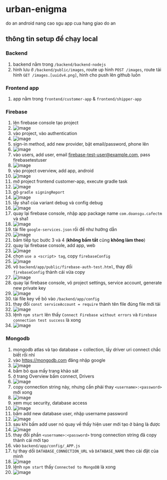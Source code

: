 # urban-enigma
do an android nang cao sgu app cua hang giao do an

## thông tin setup để chạy local

### Backend
1. backend nằm trong `/backend/backend-nodejs`
2. hình lưu ở `/backend/public/images`, route up hình `POST /images`, route tải hình `GET /images.[uuidv4.png]`, hình cho push lên github luôn

### Frontend app
1. app nằm trong `frontend/customer-app` & `frontend/shipper-app`

### Firebase
1. lên firebase console tạo project
2. ![image](https://github.com/bhbghghbgb/urban-enigma/assets/113711814/f6663965-b783-4a06-9ec9-059f2d1e3baa)
3. vào project, vào authentication
4. ![image](https://github.com/bhbghghbgb/urban-enigma/assets/113711814/b436f4a5-fc9b-4b42-a111-53d7016594a5)
5. sign-in method, add new provider, bật email/password, phone lên
6. ![image](https://github.com/bhbghghbgb/urban-enigma/assets/113711814/dafa217b-4284-4572-8d32-11853d9262b5)
7. vào users, add user, email firebase-test-user@example.com, pass firebasetestuser
8. ![image](https://github.com/bhbghghbgb/urban-enigma/assets/113711814/20c7d96b-f836-4f64-aedb-e82f3c692292)
9. vào project overview, add app, android
10. ![image](https://github.com/bhbghghbgb/urban-enigma/assets/113711814/ae58ece7-b66e-40cf-9391-f1468c1efe68)
11. mở project frontend customer-app, execute gradle task
12. ![image](https://github.com/bhbghghbgb/urban-enigma/assets/113711814/2cbbc1e1-1f73-4ad9-9aeb-8578d3896c4f)
13. gõ `gradle signingReport`
14. ![image](https://github.com/bhbghghbgb/urban-enigma/assets/113711814/eec96f8f-8624-4156-adc1-273d0605a577)
15. lấy sha1 của variant debug và config debug
16. ![image](https://github.com/bhbghghbgb/urban-enigma/assets/113711814/db356b41-dc2b-4def-a440-a6753f1c1df5)
17. quay lại firebase console, nhập app package name `com.doansgu.cafectm` và sha1
18. ![image](https://github.com/bhbghghbgb/urban-enigma/assets/113711814/3d61b7f3-711e-469a-a5cf-d676de6599e8)
19. tải file `google-services.json` rồi để như hướng dẫn
20. ![image](https://github.com/bhbghghbgb/urban-enigma/assets/113711814/53baff49-e3b5-4b23-90d8-6a800ab4684d)
21. bấm tiếp tục bước 3 và 4 (**không bấm tắt** cũng **không làm theo**)
22. quay lại firebase console, add app, web
23. ![image](https://github.com/bhbghghbgb/urban-enigma/assets/113711814/eb6c2af3-4bc9-4d84-b00b-13ea8402e458)
24. chọn `use a <script> tag`, copy `firebaseConfig`
25. ![image](https://github.com/bhbghghbgb/urban-enigma/assets/113711814/52a31fc7-fae6-4fd8-b706-47c9b1409183)
26. vô `backend/app/public/firebase-auth-test.html`, thay đổi `firebaseConfig` thành cái vừa copy
27. ![image](https://github.com/bhbghghbgb/urban-enigma/assets/113711814/00bd7f0c-21a6-403d-814b-71463827cddf)
28. quay lại firebase console, vô project settings, service account, generate new private key
29. ![image](https://github.com/bhbghghbgb/urban-enigma/assets/113711814/b8659ad9-34f3-4013-ac21-6161348856d0)
30. tải file key về bỏ vào `/backend/app/config`
31. thay đổi `const serviceAccount = require` thành tên file đúng file mới tải
32. ![image](https://github.com/bhbghghbgb/urban-enigma/assets/113711814/92fa8e1c-3824-43b6-81b7-6c17461a2e95)
33. lệnh `npm start` lên thấy `Connect Firebase without errors` và `Firebase connection test success` là xong
34. ![image](https://github.com/bhbghghbgb/urban-enigma/assets/113711814/6c91624c-2407-4d7f-9dfc-1a47e5668fcc)

### Mongodb
1. mongodb atlas và tạo database + collection, lấy driver uri connect chắc biết rồi nhỉ
2. vào https://mongodb.com đăng nhập google
3. ![image](https://github.com/bhbghghbgb/urban-enigma/assets/113711814/35bc1cb3-c718-4eee-9721-1a1173729103)
4. bấm bỏ qua mấy trang khảo sát
5. ở trang Overview bấm connect, Drivers
6. ![image](https://github.com/bhbghghbgb/urban-enigma/assets/113711814/eb70f95a-c44b-4900-9db2-86412ea04f6f)
7. copy connection string này, nhưng cần phải thay `<username>:<password>` mới xong
8. ![image](https://github.com/bhbghghbgb/urban-enigma/assets/113711814/db6aa923-21a3-4ccc-9ea6-c5cc0f46e74c)
9. xem mục security, database access
10. ![image](https://github.com/bhbghghbgb/urban-enigma/assets/113711814/66c63c02-edb6-4513-a800-493424c2bf45)
11. bấm add new database user, nhập username password
12. ![image](https://github.com/bhbghghbgb/urban-enigma/assets/113711814/7538c9cc-9668-4284-ad5a-04af761d0bb5)
13. sau khi bấm add user nó quay về thấy hiện user mới tạo ở bảng là được
14. ![image](https://github.com/bhbghghbgb/urban-enigma/assets/113711814/61b7cb27-5f9e-4ee6-a08a-13bd9218af11)
15. thay đổi phần `<username>:<password>` trong connection string đã copy thành cái mới tạo
16. vào `backend/app/config/_APP.js`
17. tự thay dổi `DATABASE_CONNECTION_URL` và `DATABASE_NAME` theo cài đặt của mình
18. ![image](https://github.com/bhbghghbgb/urban-enigma/assets/113711814/209acc05-9f3e-45a4-b3bc-13cc56af8b0a)
19. lệnh `npm start` thấy `Connected to MongoDB` là xong
20. ![image](https://github.com/bhbghghbgb/urban-enigma/assets/113711814/6c91624c-2407-4d7f-9dfc-1a47e5668fcc)
